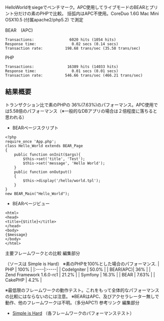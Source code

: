 HelloWorldをsiegeでベンチマーク。APC使用してライブモードのBEARとプリント分だけの素のPHPで比較。
括弧内はAPC不使用。CoreDuo 1.6G Mac Mini OSX10.5 (付属apache2/php5.2) で測定

BEAR　(APC)

```
Transactions:                6020 hits (1054 hits)
Response time:                0.02 secs (0.14 secs)
Transaction rate:          198.68 trans/sec (35.58 trans/sec)
```
PHP
```
Transactions:               16389 hits (14033 hits)
Response time:                0.01 secs (0.01 secs)
Transaction rate:          546.66 trans/sec (466.21 trans/sec)
```
## 結果概要 ##

トランザクション比で素のPHPの 36%(7.63%)のパフォーマンス。APC使用では5.58倍のパフォーマンス（※一般的なDBアプリの場合は２倍程度に落ちると思われる）

  * BEARページスクリプト
```
<?php
require_once 'App.php';
class Hello_World extends BEAR_Page
{
    public function onInit($args){
        $this->set('title', 'Test');
        $this->set('message', 'Hello World');
    }
    public function onOutput()
    {
        $this->display('/hello/world.tpl');
    }
}
new BEAR_Main("Hello_World");
```
  * BEARページビュー
```
<html>
<head>
<title>{$title}</title>
</head>
<body>
{$message}
</body>
</html>
```
主要フレームワークとの比較
編集部分

（ソースは Simple is Hard）
※素のPHPを100%とした場合のパフォーマンス.
| PHP | 100% |
|:----|:-----|
| CodeIgniter | 50.0% |
| BEAR(APC)| 36%  |
| Zend Framework 1.6.0-rc1 | 21.2% |
| Symfony | 16.3%  |
| BEAR | 7.63% |
| CakePHP | 4.2% |

※最低限のフレームワークの動作テスト。これをもって全体的なパフォーマンスの比較にはならないのには注意。
※BEARはAPC、及びアクセラレーター無しで動作、他のフレームワークは不明。（多分APC?)
参考リンク
編集部分

  * [Simple is Hard](http://talks.php.net/show/froscon08/24) （各フレームワークのパフォーマンステスト）